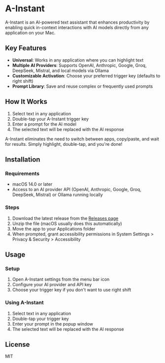 # A-Instant

A-Instant is an AI-powered text assistant that enhances productivity by enabling quick in-context interactions with AI models directly from any application on your Mac.

## Key Features

- **Universal**: Works in any application where you can highlight text
- **Multiple AI Providers**: Supports OpenAI, Anthropic, Google, Groq, DeepSeek, Mistral, and local models via Ollama
- **Customizable Activation**: Choose your preferred trigger key (defaults to right shift)
- **Prompt Library**: Save and reuse complex or frequently used prompts

## How It Works

1. Select text in any application
2. Double-tap your A-Instant trigger key
3. Enter a prompt for the AI model
4. The selected text will be replaced with the AI response

A-Instant eliminates the need to switch between apps, copy/paste, and wait for results. Simply highlight, double-tap, and you're done!

## Installation

### Requirements
- macOS 14.0 or later
- Access to an AI provider API (OpenAI, Anthropic, Google, Groq, DeepSeek, Mistral) or Ollama running locally

### Steps
1. Download the latest release from the [Releases page](https://github.com/poliva/a-instant/releases)
2. Unzip the file (macOS usually does this automatically)
3. Move the app to your Applications folder
4. When prompted, grant accessibility permissions in System Settings > Privacy & Security > Accessibility

## Usage

### Setup
1. Open A-Instant settings from the menu bar icon
2. Configure your AI provider and API key
3. Choose your trigger key if you don't want to use right shift

### Using A-Instant
1. Select text in any application
2. Double-tap your trigger key
3. Enter your prompt in the popup window
4. The selected text will be replaced with the AI response

## License

MIT
